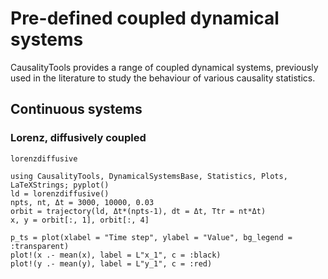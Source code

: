 # Pre-defined coupled dynamical systems

CausalityTools provides a range of coupled dynamical systems, previously used in the literature to
study the behaviour of various causality statistics.

## Continuous systems 

### Lorenz, diffusively coupled

```@docs
lorenzdiffusive
```

```@example
using CausalityTools, DynamicalSystemsBase, Statistics, Plots, LaTeXStrings; pyplot()
ld = lorenzdiffusive()
npts, nt, Δt = 3000, 10000, 0.03
orbit = trajectory(ld, Δt*(npts-1), dt = Δt, Ttr = nt*Δt)
x, y = orbit[:, 1], orbit[:, 4]

p_ts = plot(xlabel = "Time step", ylabel = "Value", bg_legend = :transparent)
plot!(x .- mean(x), label = L"x_1", c = :black)
plot!(y .- mean(y), label = L"y_1", c = :red)
```
